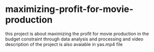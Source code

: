 # maximizing-profit-for-movie-production
this project is about maximizing the profit for movie production in the budget constraint through data analysis and processing 
and video description of the project is also avaiable in yas.mp4 file
